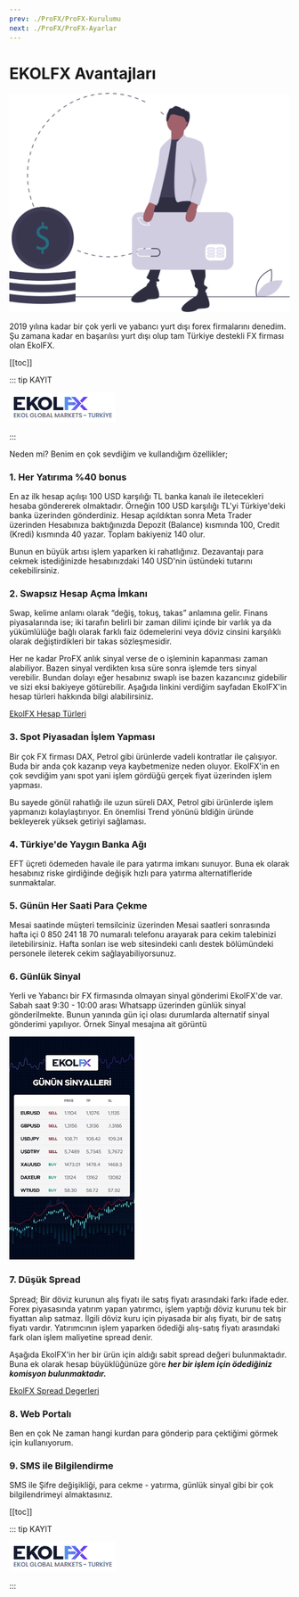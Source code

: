 ```yaml
---
prev: ./ProFX/ProFX-Kurulumu
next: ./ProFX/ProFX-Ayarlar
---
```


# EKOLFX Avantajları

![online ödeme](./img/pay_online.svg)

2019 yılına kadar bir çok yerli ve yabancı yurt dışı forex firmalarını denedim. 
Şu zamana kadar en başarılısı yurt dışı olup tam Türkiye destekli FX firması olan EkolFX. 

[[toc]]

::: tip KAYIT

<a href='https://www.ekolfx5.com/hesap-ac?ref=1959&utm_source=refout&utm_term=1959'><img src='./img/ekolfx.png' border="0" title='EkolFX Hesap Aç' alt='EkolFX Hesap Aç'/></a>

<!-- [**Şu linkten kayıt olabilirsiniz**](https://www.ekolfx5.com/hesap-ac?ref=1959&utm_source=refout&utm_term=1959)> -->

:::

Neden mi? Benim en çok sevdiğim ve kullandığım özellikler;

### **1. Her Yatırıma %40 bonus**
En az ilk hesap açılışı 100 USD karşılığı TL banka kanalı ile iletecekleri hesaba göndererek olmaktadır. Örneğin 100 USD karşılığı TL'yi Türkiye'deki banka üzerinden gönderdiniz. Hesap açıldıktan sonra Meta Trader üzerinden Hesabınıza baktığınızda Depozit (Balance) kısmında 100, Credit (Kredi) kısmında 40 yazar.  Toplam bakiyeniz 140 olur. 

Bunun en büyük artısı işlem yaparken ki rahatlığınız. Dezavantajı para cekmek istediğinizde hesabınızdaki 140 USD'nin üstündeki tutarını cekebilirsiniz.

### **2. Swapsız Hesap Açma İmkanı**
Swap, kelime anlamı olarak “değiş, tokuş, takas” anlamına gelir. Finans piyasalarında ise; iki tarafın belirli bir zaman dilimi içinde bir varlık ya da yükümlülüğe bağlı olarak farklı faiz ödemelerini veya döviz cinsini karşılıklı olarak değiştirdikleri bir takas sözleşmesidir.

Her ne kadar ProFX anlık sinyal verse de o işleminin kapanması zaman alabiliyor. Bazen sinyal verdikten kısa süre sonra işlemde ters sinyal verebilir. Bundan dolayı eğer hesabınız swaplı ise bazen kazancınız gidebilir ve sizi eksi bakiyeye götürebilir. Aşağıda linkini verdiğim sayfadan EkolFX'in hesap türleri hakkında bilgi alabilirsiniz.

[EkolFX Hesap Türleri](https://www.ekolfx5.com/accounts)

### **3. Spot Piyasadan İşlem Yapması**
Bir çok FX firması DAX, Petrol gibi ürünlerde vadeli kontratlar ile çalışıyor. Buda bir anda çok kazanıp veya kaybetmenize neden oluyor. EkolFX'in en çok sevdiğim yanı spot yani işlem gördüğü gerçek fiyat üzerinden işlem yapması. 

Bu sayede gönül rahatlığı ile uzun süreli DAX, Petrol gibi ürünlerde işlem yapmanızı kolaylaştırıyor. En önemlisi Trend yönünü bldiğin üründe bekleyerek yüksek getiriyi sağlaması.

### **4. Türkiye'de Yaygın Banka Ağı**
EFT üçreti ödemeden havale ile para yatırma imkanı sunuyor. Buna ek olarak hesabınız riske girdiğinde değişik hızlı para yatırma alternatifleride sunmaktalar.

### **5. Günün Her Saati Para Çekme**
Mesai saatinde müşteri temsilciniz üzerinden Mesai saatleri sonrasında hafta içi 0 850 241 18 70 numaralı telefonu arayarak para cekim talebinizi iletebilirsiniz. Hafta sonları ise web sitesindeki canlı destek bölümündeki personele ileterek cekim sağlayabiliyorsunuz.
 
### **6. Günlük Sinyal**
Yerli ve Yabancı bir FX firmasında olmayan sinyal gönderimi EkolFX'de var. Sabah saat 9:30 - 10:00 arası Whatsapp üzerinden günlük sinyal gönderilmekte. Bunun yanında gün içi olası durumlarda alternatif sinyal gönderimi yapılıyor. Örnek Sinyal mesajına ait görüntü 

<p align="center">

![EkolFX Günlük Sinyal Örneği](./img/ekolfx-gunluk-sinyal.jpeg)

</p>
 
### **7. Düşük Spread**
Spread; Bir döviz kurunun alış fiyatı ile satış fiyatı arasındaki farkı ifade eder. Forex piyasasında yatırım yapan yatırımcı, işlem yaptığı döviz kurunu tek bir fiyattan alıp satmaz. İlgili döviz kuru için piyasada bir alış fiyatı, bir de satış fiyatı vardır. Yatırımcının işlem yaparken ödediği alış-satış fiyatı arasındaki fark olan işlem maliyetine spread denir. 

Aşağıda EkolFX'in her bir ürün için aldığı sabit spread değeri bulunmaktadır. Buna ek olarak hesap büyüklüğünüze göre ***her bir işlem için ödediğiniz komisyon bulunmaktadır.***

[EkolFX Spread Degerleri](https://www.ekolfx5.com/spread)

### **8. Web Portalı**
Ben en çok Ne zaman hangi kurdan para gönderip para çektiğimi görmek için kullanıyorum. 

### **9. SMS ile Bilgilendirme**
SMS ile Şifre değişikliği, para cekme - yatırma, günlük sinyal gibi bir çok bilgilendrimeyi almaktasınız.


[[toc]]

::: tip KAYIT

<a href='https://www.ekolfx5.com/hesap-ac?ref=1959&utm_source=refout&utm_term=1959'><img src='./img/ekolfx.png' border="0" title='EkolFX Hesap Aç' alt='EkolFX Hesap Aç'/></a>

<!-- [**Şu linkten kayıt olabilirsiniz**](https://www.ekolfx5.com/hesap-ac?ref=1959&utm_source=refout&utm_term=1959) -->

:::
